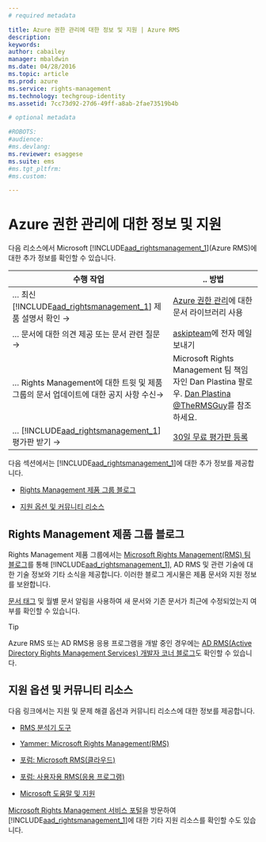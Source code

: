 ```yaml
---
# required metadata

title: Azure 권한 관리에 대한 정보 및 지원 | Azure RMS
description:
keywords:
author: cabailey
manager: mbaldwin
ms.date: 04/28/2016
ms.topic: article
ms.prod: azure
ms.service: rights-management
ms.technology: techgroup-identity
ms.assetid: 7cc73d92-27d6-49ff-a8ab-2fae73519b4b

# optional metadata

#ROBOTS:
#audience:
#ms.devlang:
ms.reviewer: esaggese
ms.suite: ems
#ms.tgt_pltfrm:
#ms.custom:

---
```


# Azure 권한 관리에 대한 정보 및 지원
다음 리소스에서 Microsoft [!INCLUDE[aad_rightsmanagement_1](../includes/aad_rightsmanagement_1_md.md)](Azure RMS)에 대한 추가 정보를 확인할 수 있습니다.

|수행 작업|.. 방법|
|----------------|---------------|
|… 최신 [!INCLUDE[aad_rightsmanagement_1](../includes/aad_rightsmanagement_1_md.md)] 제품 설명서 확인 →|[Azure 권한 관리](../understand-explore/azure-rights-management.md)에 대한 문서 라이브러리 사용|
|… 문서에 대한 의견 제공 또는 문서 관련 질문 →| [askipteam](mailto:%20askipteam@microsoft.com?subject=Documentation%20feedback)에 전자 메일 보내기|
|… Rights Management에 대한 트윗 및 제품 그룹의 문서 업데이트에 대한 공지 사항 수신→|Microsoft Rights Management 팀 책임자인 Dan Plastina 팔로우.  [Dan Plastina @TheRMSGuy](https://twitter.com/TheRMSGuy)를 참조하세요.|
|… [!INCLUDE[aad_rightsmanagement_1](../includes/aad_rightsmanagement_1_md.md)] 평가판 받기 →|[30일 무료 평가판 등록](https://portal.microsoftonline.com/Signup/MainSignUp15.aspx?&amp;OfferId=A43415D3-404C-4df3-B31B-AAD28118A778&amp;dl=RIGHTSMANAGEMENT&amp;ali=1)|
다음 섹션에서는 [!INCLUDE[aad_rightsmanagement_1](../includes/aad_rightsmanagement_1_md.md)]에 대한 추가 정보를 제공합니다.


-   [Rights Management 제품 그룹 블로그](information-support.md#BKMK_ProductGroupBlog)

-   [지원 옵션 및 커뮤니티 리소스](#support-options-and-community-resources)


## Rights Management 제품 그룹 블로그
Rights Management 제품 그룹에서는 [Microsoft Rights Management(RMS) 팀 블로그](http://blogs.technet.com/b/rms/)를 통해 [!INCLUDE[aad_rightsmanagement_1](../includes/aad_rightsmanagement_1_md.md)], AD RMS 및 관련 기술에 대한 기술 정보와 기타 소식을 제공합니다. 이러한 블로그 게시물은 제품 문서와 지원 정보를 보완합니다.

[문서 태그](http://blogs.technet.com/b/rms/archive/tags/docs/) 및 월별 문서 알림을 사용하여 새 문서와 기존 문서가 최근에 수정되었는지 여부를 확인할 수 있습니다.

> [!TIP]
> Azure RMS 또는 AD RMS용 응용 프로그램을 개발 중인 경우에는 [AD RMS(Active Directory Rights Management Services) 개발자 코너 블로그](http://blogs.msdn.com/b/rms/)도 확인할 수 있습니다.

## 지원 옵션 및 커뮤니티 리소스
다음 링크에서는 지원 및 문제 해결 옵션과 커뮤니티 리소스에 대한 정보를 제공합니다.

-   [RMS 분석기 도구](http://www.microsoft.com/en-us/download/details.aspx?id=46437)

-   [Yammer: Microsoft Rights Management(RMS)](http://www.yammer.com/AskIPTeam)

-   [포럼: Microsoft RMS(클라우드)](https://social.technet.microsoft.com/Forums/en-US/home?forum=rmscloud)

-   [포럼: 사용자용 RMS(응용 프로그램)](https://social.technet.microsoft.com/Forums/en-US/home?forum=rmsapps)

-   [Microsoft 도움말 및 지원](http://go.microsoft.com/fwlink/?LinkId=243064)

[Microsoft Rights Management 서비스 포털](http://www.microsoft.com/rms)을 방문하여 [!INCLUDE[aad_rightsmanagement_1](../includes/aad_rightsmanagement_1_md.md)]에 대한 기타 지원 리소스를 확인할 수도 있습니다.





<!--HONumber=Apr16_HO3-->


